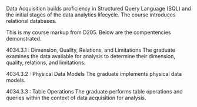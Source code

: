 Data Acquisition builds proficiency in Structured Query Language (SQL) and the initial stages of the data analytics lifecycle. The course introduces relational databases. 

This is my course markup from D205. Below are the compentencies demonstrated.

4034.3.1 : Dimension, Quality, Relations, and Limitations
The graduate examines the data available for analysis to determine their dimension, quality, relations, and limitations.

4034.3.2 : Physical Data Models
The graduate implements physical data models.

4034.3.3 : Table Operations
The graduate performs table operations and queries within the context of data acquisition for analysis.
